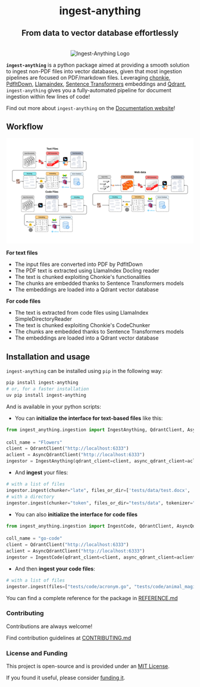 <div align="center">
<h1>ingest-anything</h1>
<h2>From data to vector database effortlessly</h2>
</div>
<br>
<div align="center">
    <img src="https://raw.githubusercontent.com/AstraBert/ingest-anything/main/logo.png" alt="Ingest-Anything Logo">
</div>


**`ingest-anything`** is a python package aimed at providing a smooth solution to ingest non-PDF files into vector databases, given that most ingestion pipelines are focused on PDF/markdown files. Leveraging [chonkie](https://docs.chonkie.ai/getting-started/introduction), [PdfItDown](https://github.com/AstraBert/PdfItDown), [Llamaindex](https://www.llamaindex.ai), [Sentence Transformers](https://sbert.net) embeddings and [Qdrant](https://qdrant.tech), `ingest-anything` gives you a fully-automated pipeline for document ingestion within few lines of code!

Find out more about `ingest-anything` on the [Documentation website](https://pdfitdown.eu/built-with-pdfitdown/ingest-anything)!

## Workflow

<div align="center">
    <img src="https://raw.githubusercontent.com/AstraBert/ingest-anything/main/workflow.png" alt="Ingest-Anything Workflow">
</div>

**For text files**

- The input files are converted into PDF by PdfItDown
- The PDF text is extracted using LlamaIndex Docling reader
- The text is chunked exploiting Chonkie's functionalities
- The chunks are embedded thanks to Sentence Transformers models
- The embeddings are loaded into a Qdrant vector database

**For code files**
- The text is extracted from code files using LlamaIndex SimpleDirectoryReader
- The text is chunked exploiting Chonkie's CodeChunker
- The chunks are embedded thanks to Sentence Transformers models
- The embeddings are loaded into a Qdrant vector database

## Installation and usage

`ingest-anything` can be installed using `pip` in the following way:

```bash
pip install ingest-anything
# or, for a faster installation
uv pip install ingest-anything
```

And is available in your python scripts:

- You can **initialize the interface for text-based files** like this:

```python
from ingest_anything.ingestion import IngestAnything, QdrantClient, AsyncQdrantClient

coll_name = "Flowers"
client = QdrantClient("http://localhost:6333")
aclient = AsyncQdrantClient("http://localhost:6333")
ingestor = IngestAnything(qdrant_client=client, async_qdrant_client=aclient, collection_name=coll_name, hybrid_search=True)
```

- And **ingest** your files:

```python
# with a list of files
ingestor.ingest(chunker="late", files_or_dir=['tests/data/test.docx', 'tests/data/test0.png', 'tests/data/test1.csv', 'tests/data/test2.json', 'tests/data/test3.md', 'tests/data/test4.xml', 'tests/data/test5.zip'], embedding_model="sentence-transformers/all-MiniLM-L6-v2")
# with a directory
ingestor.ingest(chunker="token", files_or_dir="tests/data", tokenizer="gpt2", embedding_model="sentence-transformers/all-MiniLM-L6-v2")
```

- You can also **initialize the interface for code files** 

```python
from ingest_anything.ingestion import IngestCode, QdrantClient, AsyncQdrantClient

coll_name = "go-code"
client = QdrantClient("http://localhost:6333")
aclient = AsyncQdrantClient("http://localhost:6333")
ingestor = IngestCode(qdrant_client=client, async_qdrant_client=aclient, collection_name=coll_name, hybrid_search=True)
```

- And then **ingest your code files**:

```python
# with a list of files
ingestor.ingest(files=["tests/code/acronym.go", "tests/code/animal_magic.go", "tests/code/atbash_cipher_test.go"], embedding_model="sentence-transformers/all-MiniLM-L6-v2", language="go")
```

You can find a complete reference for the package in [REFERENCE.md](https://github.com/AstraBert/ingest-anything/tree/main/REFERENCE.md)

### Contributing

Contributions are always welcome!

Find contribution guidelines at [CONTRIBUTING.md](https://github.com/AstraBert/ingest-anything/tree/main/CONTRIBUTING.md)

### License and Funding

This project is open-source and is provided under an [MIT License](https://github.com/AstraBert/ingest-anything/tree/main/LICENSE).

If you found it useful, please consider [funding it](https://github.com/sponsors/AstraBert).